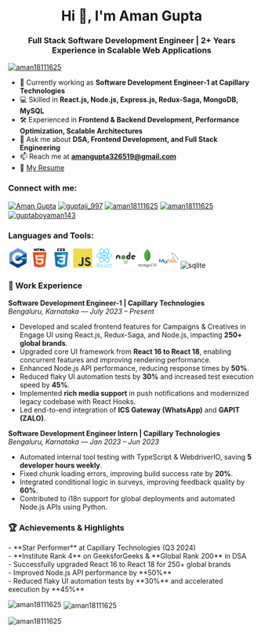 <h1 align="center">Hi 👋, I'm Aman Gupta</h1>
<h3 align="center">Full Stack Software Development Engineer | 2+ Years Experience in Scalable Web Applications</h3>

<p align="left">
  <a href="https://drive.google.com/file/d/1OjEj1U14wNa6HWyYWF42GtdYsl231aGr/view?usp=sharing">
    <img src="https://drive.google.com/file/d/1OjEj1U14wNa6HWyYWF42GtdYsl231aGr/view?usp=sharing" alt="aman18111625" />
  </a>
</p>

- 🌱 Currently working as **Software Development Engineer-1 at Capillary Technologies**
- 💻 Skilled in **React.js, Node.js, Express.js, Redux-Saga, MongoDB, MySQL**
- 🛠 Experienced in **Frontend & Backend Development, Performance Optimization, Scalable Architectures**
- 💬 Ask me about **DSA, Frontend Development, and Full Stack Engineering**
- 📫 Reach me at **amangupta326519@gmail.com**
- 📄 [My Resume](https://drive.google.com/file/d/1yoEIACSJui-6YgSkgDf3E2o39gZK2jX4/view?usp=sharing)

<h3 align="left">Connect with me:</h3>
<p align="left">
<a href="https://www.linkedin.com/in/aman-gupta-00a6321b5/" target="blank"><img align="center" src="https://raw.githubusercontent.com/rahuldkjain/github-profile-readme-generator/master/src/images/icons/Social/linked-in-alt.svg" alt="Aman Gupta" height="30" width="40" /></a>
<a href="https://instagram.com/guptaji_997" target="blank"><img align="center" src="https://raw.githubusercontent.com/rahuldkjain/github-profile-readme-generator/master/src/images/icons/Social/instagram.svg" alt="guptaji_997" height="30" width="40" /></a>
<a href="https://www.codechef.com/users/aman18111625" target="blank"><img align="center" src="https://cdn.jsdelivr.net/npm/simple-icons@3.1.0/icons/codechef.svg" alt="aman18111625" height="30" width="40" /></a>
<a href="https://www.leetcode.com/aman18111625" target="blank"><img align="center" src="https://raw.githubusercontent.com/rahuldkjain/github-profile-readme-generator/master/src/images/icons/Social/leet-code.svg" alt="aman18111625" height="30" width="40" /></a>
<a href="https://auth.geeksforgeeks.org/user/guptaboyaman143" target="blank"><img align="center" src="https://raw.githubusercontent.com/rahuldkjain/github-profile-readme-generator/master/src/images/icons/Social/geeks-for-geeks.svg" alt="guptaboyaman143" height="30" width="40" /></a>
</p>

<h3 align="left">Languages and Tools:</h3>
<p align="left">
  <img src="https://raw.githubusercontent.com/devicons/devicon/master/icons/cplusplus/cplusplus-original.svg" alt="cplusplus" width="40" height="40"/>
  <img src="https://raw.githubusercontent.com/devicons/devicon/master/icons/html5/html5-original-wordmark.svg" alt="html5" width="40" height="40"/>
  <img src="https://raw.githubusercontent.com/devicons/devicon/master/icons/css3/css3-original-wordmark.svg" alt="css3" width="40" height="40"/>
  <img src="https://raw.githubusercontent.com/devicons/devicon/master/icons/javascript/javascript-original.svg" alt="javascript" width="40" height="40"/>
  <img src="https://raw.githubusercontent.com/devicons/devicon/master/icons/react/react-original-wordmark.svg" alt="react" width="40" height="40"/>
  <img src="https://raw.githubusercontent.com/devicons/devicon/master/icons/nodejs/nodejs-original-wordmark.svg" alt="nodejs" width="40" height="40"/>
  <img src="https://raw.githubusercontent.com/devicons/devicon/master/icons/mongodb/mongodb-original-wordmark.svg" alt="mongodb" width="40" height="40"/>
  <img src="https://raw.githubusercontent.com/devicons/devicon/master/icons/mysql/mysql-original-wordmark.svg" alt="mysql" width="40" height="40"/>
  <img src="https://www.vectorlogo.zone/logos/sqlite/sqlite-icon.svg" alt="sqlite" width="40" height="40"/>
</p>

<h3>💼 Work Experience</h3>

**Software Development Engineer-1 | Capillary Technologies**  
*Bengaluru, Karnataka — July 2023 – Present*  
- Developed and scaled frontend features for Campaigns & Creatives in Engage UI using React.js, Redux-Saga, and Node.js, impacting **250+ global brands**.  
- Upgraded core UI framework from **React 16 to React 18**, enabling concurrent features and improving rendering performance.  
- Enhanced Node.js API performance, reducing response times by **50%**.  
- Reduced flaky UI automation tests by **30%** and increased test execution speed by **45%**.  
- Implemented **rich media support** in push notifications and modernized legacy codebase with React Hooks.  
- Led end-to-end integration of **ICS Gateway (WhatsApp)** and **GAPIT (ZALO)**.  

**Software Development Engineer Intern | Capillary Technologies**  
*Bengaluru, Karnataka — Jan 2023 – Jun 2023*  
- Automated internal tool testing with TypeScript & WebdriverIO, saving **5 developer hours weekly**.  
- Fixed chunk loading errors, improving build success rate by **20%**.  
- Integrated conditional logic in surveys, improving feedback quality by **60%**.  
- Contributed to i18n support for global deployments and automated Node.js APIs using Python.  

<h3>🏆 Achievements & Highlights</h3>
- **Star Performer** at Capillary Technologies (Q3 2024) </br>
- **Institute Rank 4** on GeeksforGeeks & **Global Rank 200** in DSA </br>
- Successfully upgraded React 16 to React 18 for 250+ global brands </br>
- Improved Node.js API performance by **50%** </br>
- Reduced flaky UI automation tests by **30%** and accelerated execution by **45%** </br>

<p><img align="left" src="https://github-readme-stats.vercel.app/api/top-langs?username=aman18111625&show_icons=true&locale=en&layout=compact" alt="aman18111625" /></p>

<p>&nbsp;<img align="center" src="https://github-readme-stats.vercel.app/api?username=aman18111625&show_icons=true&locale=en" alt="aman18111625" /></p>

<p><img align="center" src="https://github-readme-streak-stats.herokuapp.com/?user=aman18111625&" alt="aman18111625" /></p>
